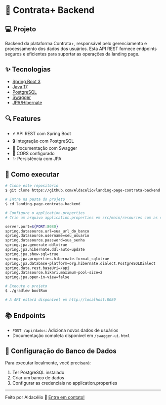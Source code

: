 # 🚀 Contrata+ Backend

## 💻 Projeto

Backend da plataforma Contrata+, responsável pelo gerenciamento e processamento dos dados dos usuários. Esta API REST fornece endpoints seguros e eficientes para suportar as operações da landing page.

## ✨ Tecnologias

- [Spring Boot 3](https://spring.io/projects/spring-boot)
- [Java 17](https://www.java.com/)
- [PostgreSQL](https://www.postgresql.org/)
- [Swagger](https://swagger.io/)
- [JPA/Hibernate](https://hibernate.org/)

## 🔍 Features

- ⚡ API REST com Spring Boot
- 🔒 Integração com PostgreSQL
- 📝 Documentação com Swagger
- 🔄 CORS configurado
- ✨ Persistência com JPA

## 🚀 Como executar

```bash
# Clone este repositório
$ git clone https://github.com/Aldacelio/landing-page-contrata-backend

# Entre na pasta do projeto
$ cd landing-page-contrata-backend

# Configure o application.properties
# Crie um arquivo application.properties em src/main/resources com as seguintes configurações:

server.port=${PORT:8080}
spring.datasource.url=sua_url_do_banco
spring.datasource.username=seu_usuario
spring.datasource.password=sua_senha
spring.jpa.generate-ddl=true
spring.jpa.hibernate.ddl-auto=update
spring.jpa.show-sql=true
spring.jpa.properties.hibernate.format_sql=true
spring.jpa.database-platform=org.hibernate.dialect.PostgreSQLDialect
spring.data.rest.baseUri=/api
spring.datasource.hikari.maximum-pool-size=2
spring.jpa.open-in-view=false

# Execute o projeto
$ ./gradlew bootRun

# A API estará disponível em http://localhost:8080
```

## 📚 Endpoints

- `POST /api/dados`: Adiciona novos dados de usuários
- Documentação completa disponível em `/swagger-ui.html`

## 🔧 Configuração do Banco de Dados

Para executar localmente, você precisará:

1. Ter PostgreSQL instalado
2. Criar um banco de dados
3. Configurar as credenciais no application.properties

---

Feito por Aldacélio 👋 [Entre em contato!](https://www.linkedin.com/in/antonio-aldacélio-a42a1212b/)
